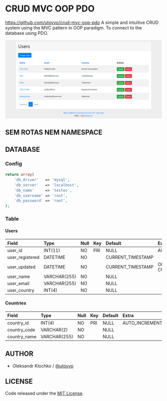 # CRUD MVC OOP PDO
https://github.com/utoyvo/crud-mvc-oop-pdo
A simple and intuitive CRUD system using the MVC pattern in OOP paradigm. To connect to the database using PDO.

![crud mvc oop pdo](screenshot.png)

## SEM ROTAS NEM NAMESPACE

## DATABASE

### Config

```php
return array(
	'db_driver'   => 'mysql',
	'db_server'   => 'localhost',
	'db_name'     => 'testes',
	'db_username' => 'root',
	'db_password' => 'root',
);
```

### Table

#### Users

| Field           | Type         | Null | Key | Default           | Extra                       |
|:----------------|:-------------|:-----|:----|:------------------|:----------------------------|
| user_id         | INT(11)      | NO   | PRI | NULL              | AUTO_INCREMENT              |
| user_registered | DATETIME     | NO   |     | CURRENT_TIMESTAMP |                             |
| user_updated    | DATETIME     | NO   |     | CURRENT_TIMESTAMP | ON UPDATE CURRENT_TIMESTAMP |
| user_name       | VARCHAR(255) | NO   |     | NULL              |                             |
| user_email      | VARCHAR(255) | NO   |     | NULL              |                             |
| user_country    | INT(4)       | NO   |     | NULL              |                             |

#### Countries

| Field        | Type         | Null | Key | Default | Extra          |
|:-------------|:-------------|:-----|:----|:--------|:---------------|
| country_id   | INT(4)       | NO   | PRI | NULL    | AUTO_INCREMENT |
| country_code | VARCHAR(2)   | NO   |     | NULL    |                |
| country_name | VARCHAR(255) | NO   |     | NULL    |                |

## AUTHOR

- Oleksandr Klochko / [@utoyvo](https://github.com/utoyvo)

## LICENSE

Code released under the [MIT License](LICENSE).
